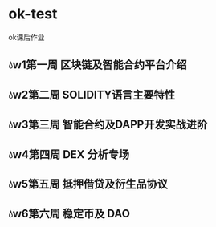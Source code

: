 # ok-test
ok课后作业  

## 💧w1第一周 区块链及智能合约平台介绍                              

## 💧w2第二周 SOLIDITY语⾔主要特性
                             
           
## 💧w3第三周 智能合约及DAPP开发实战进阶 


## 💧w4第四周 DEX 分析专场 


## 💧w5第五周 抵押借贷及衍⽣品协议


## 💧w6第六周 稳定币及 DAO
